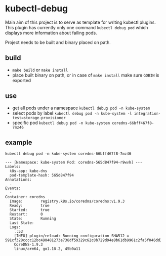 # kubectl-debug

Main aim of this project is to serve as template for writing kubectl plugins. This plugin has currently only one
command `kubectl debug pod` which displays more information about failing pods.

Project needs to be built and binary placed on path.

## build

 - `make build` or `make install`
 - place built binary on path, or in case of `make install` make sure `GOBIN` is exported

## use

 - get all pods under a namespace `kubectl debug pod -n kube-system`
 - select pods by label `kubectl debug pod -n kube-system -l integration-test=storage-provisioner`
 - specific pod `kubectl debug pod -n kube-system coredns-66bff467f8-7mz46`

## example

```
kubectl debug pod -n kube-system coredns-66bff467f8-7mz46

--- [Namespace: kube-system Pod: coredns-565d847f94-r9wvh] ---
Labels:
  k8s-app: kube-dns
  pod-template-hash: 565d847f94
Annotations:
  -
Events:
  -
Container: coredns
  Image:        registry.k8s.io/coredns/coredns:v1.9.3
  Ready:        true
  Started:      true
  Restart:      0
  State:        Running
  Last State:   
  Logs:
    .:53
    [INFO] plugin/reload: Running configuration SHA512 = 591cf328cccc12bc490481273e738df59329c62c0b729d94e8b61db9961c2fa5f046dd37f1cf888b953814040d180f52594972691cd6ff41be96639138a43908
    CoreDNS-1.9.3
    linux/arm64, go1.18.2, 45b0a11
```

